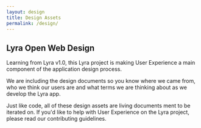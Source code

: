 ```yaml
---
layout: design
title: Design Assets
permalink: /design/
---
```

## Lyra Open Web Design

Learning from Lyra v1.0, this Lyra project is making  User Experience a main component of the application design process.

We are including the design documents so you know where we came from, who we think our users are and what terms we are thinking about as we develop the Lyra app.

Just like code, all of these design assets are living documents ment to be iterated on.  If you'd like to help with User Experience on the Lyra project, please read our contributing guidelines.